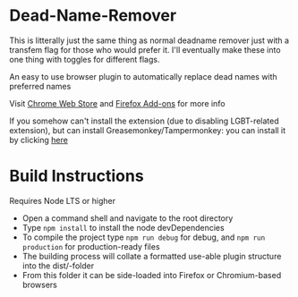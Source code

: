 # Dead-Name-Remover

This is litterally just the same thing as normal deadname remover just with a transfem flag for those who would prefer it. I'll eventually make these into one thing with toggles for different flags.

An easy to use browser plugin to automatically replace dead names with preferred names

Visit [Chrome Web Store](https://chrome.google.com/webstore/detail/deadname-remover/cceilgmnkeijahkehfcgfalepihfbcag/) and [Firefox Add-ons](https://addons.mozilla.org/en-US/firefox/addon/deadname-remover/) for more info

If you somehow can't install the extension (due to disabling LGBT-related extension), but can install Greasemonkey/Tampermonkey: you can install it by clicking [here](https://github.com/WillHayCode/Deadname-Remover/raw/master/deadname-remover.user.js)

# Build Instructions

Requires Node LTS or higher

 - Open a command shell and navigate to the root directory
 - Type `npm install` to install the node devDependencies
 - To compile the project type `npm run debug` for debug, and `npm run production` for production-ready files
 - The building process will collate a formatted use-able plugin structure into the dist/-folder
 - From this folder it can be side-loaded into Firefox or Chromium-based browsers
